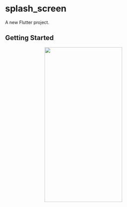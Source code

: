 # splash_screen

A new Flutter project.

## Getting Started


<p align=center>
<img src ="https://user-images.githubusercontent.com/111565916/190852841-b340613c-e19a-4ca9-a332-c81bc05ea8e1.gif" height=500 width=250>
<p>
